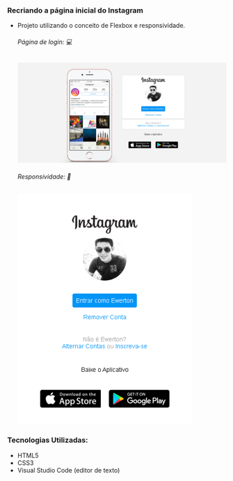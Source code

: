 ### Recriando a página inicial do Instagram

- Projeto utilizando o conceito de Flexbox e responsividade.

	######  Página de login:   :computer:
	![Instagram Desktop](https://github.com/Ewerton1910/Instagram/blob/master/imagens/desktop.png?raw=true)

  
	
	 ###### Responsividade: :iphone:
	
	![Responsividade](https://github.com/Ewerton1910/Instagram/blob/master/imagens/mobile.png?raw=true)
	
	

### 	  Tecnologias Utilizadas:

- HTML5
- CSS3
- Visual Studio Code (editor de texto)

